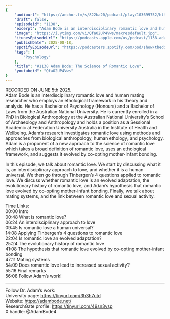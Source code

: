 ```yaml
---
{
	"audiourl": "https://anchor.fm/s/822ba20/podcast/play/103699752/https%3A%2F%2Fd3ctxlq1ktw2nl.cloudfront.net%2Fstaging%2F2025-5-5%2Fbf9c8309-666b-2e06-fe67-c585dcd07f87.m4a",
	"draft": false,
	"episodeid": "1138",
	"excerpt": "Adam Bode is an interdisciplinary romantic love and human mating researcher who employs an ethological framework in his theory and analysis. He has a Bachelor of Psychology (Honours) and a Bachelor of Laws from the Australian National University. He is currently enrolled in a PhD in Biological Anthropology at the Australian National University’s School of Archaeology and Anthropology and holds a position as a Sessional Academic at Federation University Australia in the Institute of Health and Wellbeing. Adam’s research investigates romantic love using methods and approaches from biological anthropology, human ethology, and psychology. Adam is a proponent of a new approach to the science of romantic love which takes a broad definition of romantic love, uses an ethological framework, and suggests it evolved by co-opting mother-infant bonding.",
	"image": "https://i.ytimg.com/vi/QfaO2UP4Vws/maxresdefault.jpg",
	"itunesEpisodeUrl": "https://podcasts.apple.com/us/podcast/1138-adam-bode-the-science-of-romantic-love/id1451347236?i=1000722544908&uo=4",
	"publishDate": 2025-08-18,
	"spotifyEpisodeUrl": "https://podcasters.spotify.com/pod/show/thedissenter/episodes/1138-Adam-Bode-The-Science-of-Romantic-Love-e33r5r8",
	"tags": [
		"Psychology"
	],
	"title": "#1138 Adam Bode: The Science of Romantic Love",
	"youtubeid": "QfaO2UP4Vws"
}
---
```

RECORDED ON JUNE 5th 2025.  
Adam Bode is an interdisciplinary romantic love and human mating researcher who employs an ethological framework in his theory and analysis. He has a Bachelor of Psychology (Honours) and a Bachelor of Laws from the Australian National University. He is currently enrolled in a PhD in Biological Anthropology at the Australian National University’s School of Archaeology and Anthropology and holds a position as a Sessional Academic at Federation University Australia in the Institute of Health and Wellbeing. Adam’s research investigates romantic love using methods and approaches from biological anthropology, human ethology, and psychology. Adam is a proponent of a new approach to the science of romantic love which takes a broad definition of romantic love, uses an ethological framework, and suggests it evolved by co-opting mother-infant bonding.

In this episode, we talk about romantic love. We start by discussing what it is, an interdisciplinary approach to love, and whether it is a human universal. We then go through Tinbergen’s 4 questions applied to romantic love. We discuss whether romantic love is an evolved adaptation, the evolutionary history of romantic love, and Adam’s hypothesis that romantic love evolved by co-opting mother-infant bonding. Finally, we talk about mating systems, and the link between romantic love and sexual activity.

Time Links:  
<time>00:00</time> Intro  
<time>00:48</time> What is romantic love?  
<time>06:24</time> An interdisciplinary approach to love  
<time>09:45</time> Is romantic love a human universal?  
<time>14:08</time> Applying Tinbergen’s 4 questions to romantic love  
<time>22:04</time> Is romantic love an evolved adaptation?  
<time>25:24</time> The evolutionary history of romantic love  
<time>41:08</time> The hypothesis that romantic love evolved by co-opting mother-infant bonding  
<time>47:11</time> Mating systems  
<time>54:09</time> Does romantic love lead to increased sexual activity?  
<time>55:16</time> Final remarks  
<time>56:08</time> Follow Adam’s work!

---

Follow Dr. Adam’s work:  
University page: https://tinyurl.com/3h3h7utd  
Website: https://adambode.net/  
ResearchGate profile: https://tinyurl.com/49sn3vsp  
X handle: @AdamBode4
